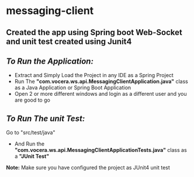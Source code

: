 # messaging-client

Created the app using Spring boot Web-Socket and unit test created using Junit4
----------------------------------------------------------------------------------
***To Run the Application:*** 
-----------------------------------
* Extract and Simply Load the Project in any IDE as a Spring Project
* Run The **"com.vocera.ws.api.MessagingClientApplication.java"** class as a Java Application or Spring Boot Application
* Open 2 or more different windows and login as a different user and you are good to go

***To Run The unit Test:*** 
--------------------------------
Go to "src/test/java"
* And Run the **"com.vocera.ws.api.MessagingClientApplicationTests.java"** class as a **"JUnit Test"**

**Note:** Make sure you have configured the project as JUnit4 unit test
